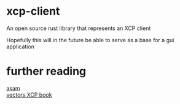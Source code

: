 # xcp-client
An open source rust library that represents an XCP client

Hopefully this will in the future be able to serve as a base for a gui application

# further reading
[asam](https://www.asam.net/standards/detail/mcd-1-xcp/wiki/)\
[vectors XCP book](https://cdn.vector.com/cms/content/application-areas/ecu-calibration/xcp/XCP_Book_V1.5_EN.pdf)
